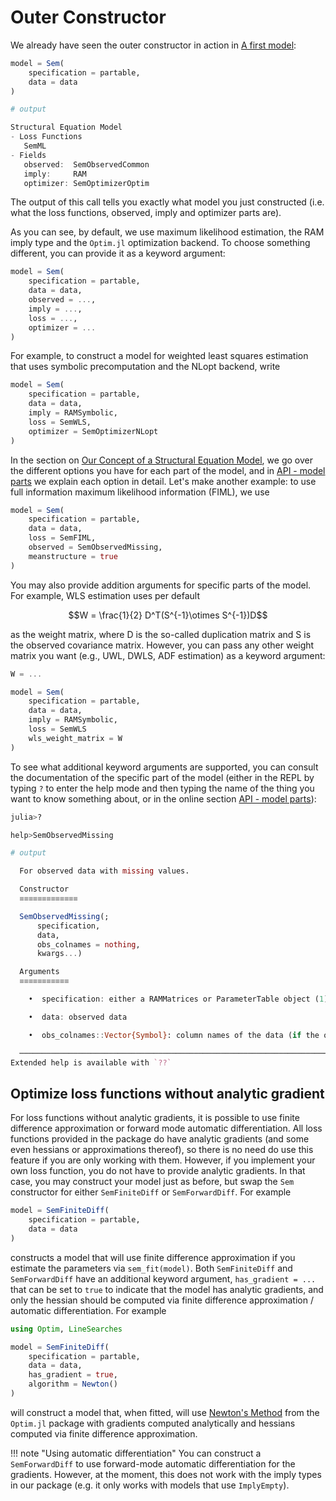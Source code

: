# Outer Constructor

We already have seen the outer constructor in action in [A first model](@ref):

```julia
model = Sem(
    specification = partable,
    data = data
)

# output

Structural Equation Model
- Loss Functions
   SemML
- Fields
   observed:  SemObservedCommon
   imply:     RAM
   optimizer: SemOptimizerOptim
```

The output of this call tells you exactly what model you just constructed (i.e. what the loss functions, observed, imply and optimizer parts are).

As you can see, by default, we use maximum likelihood estimation, the RAM imply type and the `Optim.jl` optimization backend. 
To choose something different, you can provide it as a keyword argument:

```julia
model = Sem(
    specification = partable,
    data = data,
    observed = ...,
    imply = ...,
    loss = ...,
    optimizer = ...
)
```

For example, to construct a model for weighted least squares estimation that uses symbolic precomputation and the NLopt backend, write

```julia
model = Sem(
    specification = partable,
    data = data,
    imply = RAMSymbolic,
    loss = SemWLS,
    optimizer = SemOptimizerNLopt
)
```

In the section on [Our Concept of a Structural Equation Model](@ref), we go over the different options you have for each part of the model, and in [API - model parts](@ref) we explain each option in detail.
Let's make another example: to use full information maximum likelihood information (FIML), we use

```julia
model = Sem(
    specification = partable,
    data = data,
    loss = SemFIML,
    observed = SemObservedMissing,
    meanstructure = true
)
```

You may also provide addition arguments for specific parts of the model. For example, WLS estimation uses per default

```math
W = \frac{1}{2} D^T(S^{-1}\otimes S^{-1})D
```
as the weight matrix, where D is the so-called duplication matrix and S is the observed covariance matrix. However, you can pass any other weight matrix you want (e.g., UWL, DWLS, ADF estimation) as a keyword argument:

```julia
W = ...

model = Sem(
    specification = partable,
    data = data,
    imply = RAMSymbolic,
    loss = SemWLS
    wls_weight_matrix = W
)

```

To see what additional keyword arguments are supported, you can consult the documentation of the specific part of the model (either in the REPL by typing `?` to enter the help mode and then typing the name of the thing you want to know something about, or in the online section [API - model parts](@ref)):

```julia
julia>?

help>SemObservedMissing

# output

  For observed data with missing values.

  Constructor
  ≡≡≡≡≡≡≡≡≡≡≡≡≡

  SemObservedMissing(;
      specification,
      data,
      obs_colnames = nothing,
      kwargs...)

  Arguments
  ≡≡≡≡≡≡≡≡≡≡≡

    •  specification: either a RAMMatrices or ParameterTable object (1)

    •  data: observed data

    •  obs_colnames::Vector{Symbol}: column names of the data (if the object passed as data does not have column names, i.e. is not a data frame)

  ───────────────────────────────────────────────────────────────────────────────────────────────────────────────────────────────────────────────────────────
Extended help is available with `??`
```

## Optimize loss functions without analytic gradient

For loss functions without analytic gradients, it is possible to use finite difference approximation or forward mode automatic differentiation. 
All loss functions provided in the package do have analytic gradients (and some even hessians or approximations thereof), so there is no need do use this feature if you are only working with them.
However, if you implement your own loss function, you do not have to provide analytic gradients.
In that case, you may construct your model just as before, but swap the `Sem` constructor for either `SemFiniteDiff` or `SemForwardDiff`. For example

```julia
model = SemFiniteDiff(
    specification = partable,
    data = data
)
```

constructs a model that will use finite difference approximation if you estimate the parameters via `sem_fit(model)`.
Both `SemFiniteDiff` and `SemForwardDiff` have an additional keyword argument, `has_gradient = ...` that can be set to `true` to indicate that the model has analytic gradients, and only the hessian should be computed via finite difference approximation / automatic differentiation.
For example

```julia
using Optim, LineSearches

model = SemFiniteDiff(
    specification = partable,
    data = data,
    has_gradient = true,
    algorithm = Newton()
)
```

will construct a model that, when fitted, will use [Newton's Method](https://julianlsolvers.github.io/Optim.jl/stable/#algo/newton/) from the `Optim.jl` package with gradients computed analytically and hessians computed via finite difference approximation.


!!! note "Using automatic differentiation"
    You can construct a `SemForwardDiff` to use forward-mode automatic differentiation for the gradients.
    However, at the moment, this does not work with the imply types in our package 
    (e.g. it only works with models that use `ImplyEmpty`).